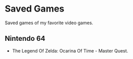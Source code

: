 # Saved Games
Saved games of my favorite video games.

## Nintendo 64
* The Legend Of Zelda: Ocarina Of Time - Master Quest.